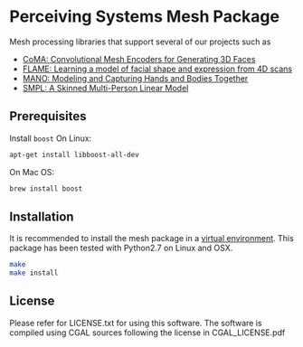 # Perceiving Systems Mesh Package
Mesh processing libraries that support several of our projects such as
* [CoMA: Convolutional Mesh Encoders for Generating 3D Faces](http://coma.is.tue.mpg.de/)
* [FLAME: Learning a model of facial shape and expression from 4D scans](http://flame.is.tue.mpg.de/)
* [MANO: Modeling and Capturing Hands and Bodies Together](http://mano.is.tue.mpg.de/)
* [SMPL: A Skinned Multi-Person Linear Model](http://smpl.is.tue.mpg.de/)

## Prerequisites
Install `boost`
On Linux:
```bash
apt-get install libboost-all-dev
```
On Mac OS:
```bash
brew install boost
```



## Installation
It is recommended to install the mesh package in a [virtual environment](https://virtualenv.pypa.io/en/stable/). This package has been tested with Python2.7 on Linux and OSX.
```bash
make
make install
```

## License
Please refer for LICENSE.txt for using this software. The software is compiled using CGAL sources following the license in CGAL_LICENSE.pdf
